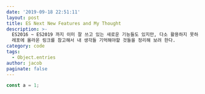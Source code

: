 ```yaml
---
date: '2019-09-18 22:51:11'
layout: post
title: ES Next New Features and My Thought
description: >-
  ES2016 ~ ES2019 까지 이미 잘 쓰고 있는 새로운 기능들도 있지만, 다소 활용하지 못하고 있는 기능들도 있었다. 깃허브의 트렌트
  레포에 올라온 링크를 참고해서 내 생각들 기억해야할 것들을 정리해 보려 한다. 
category: code
tags:
  - Object.entries
author: jacob
paginate: false
---
```

```javascript
const a = 1;
```
